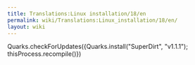 ```yaml
---
title: Translations:Linux installation/18/en
permalink: wiki/Translations:Linux_installation/18/en/
layout: wiki
---
```


Quarks.checkForUpdates({Quarks.install("SuperDirt", "v1.1.1");
thisProcess.recompile()})
